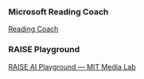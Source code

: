 ### Microsoft Reading Coach
[Reading Coach](https://coach.microsoft.com/en-US?ef_id=_k_Cj0KCQjwlMfABhCWARIsADGXdy-nhi4pM5S-ZmKLV58nKvxpWJrWmY32_GRjQXZ1QXmpPGS-ZBFu6z0aApZ5EALw_wcB_k_&OCID=AIDcmmf9ba61yr_SEM__k_Cj0KCQjwlMfABhCWARIsADGXdy-nhi4pM5S-ZmKLV58nKvxpWJrWmY32_GRjQXZ1QXmpPGS-ZBFu6z0aApZ5EALw_wcB_k_&gad_source=1&gclid=Cj0KCQjwlMfABhCWARIsADGXdy-nhi4pM5S-ZmKLV58nKvxpWJrWmY32_GRjQXZ1QXmpPGS-ZBFu6z0aApZ5EALw_wcB)

### RAISE Playground
[RAISE AI Playground — MIT Media Lab](https://www.media.mit.edu/posts/ai-blocks/)

